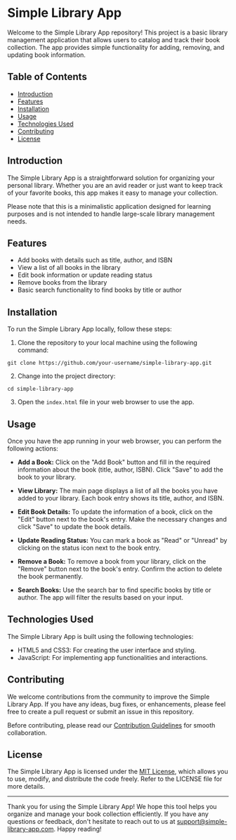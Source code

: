 # Simple Library App

Welcome to the Simple Library App repository! This project is a basic library management application that allows users to catalog and track their book collection. The app provides simple functionality for adding, removing, and updating book information.

## Table of Contents

- [Introduction](#introduction)
- [Features](#features)
- [Installation](#installation)
- [Usage](#usage)
- [Technologies Used](#technologies-used)
- [Contributing](#contributing)
- [License](#license)

## Introduction

The Simple Library App is a straightforward solution for organizing your personal library. Whether you are an avid reader or just want to keep track of your favorite books, this app makes it easy to manage your collection.

Please note that this is a minimalistic application designed for learning purposes and is not intended to handle large-scale library management needs.

## Features

- Add books with details such as title, author, and ISBN
- View a list of all books in the library
- Edit book information or update reading status
- Remove books from the library
- Basic search functionality to find books by title or author

## Installation

To run the Simple Library App locally, follow these steps:

1. Clone the repository to your local machine using the following command:

```
git clone https://github.com/your-username/simple-library-app.git
```

2. Change into the project directory:

```
cd simple-library-app
```

3. Open the `index.html` file in your web browser to use the app.

## Usage

Once you have the app running in your web browser, you can perform the following actions:

- **Add a Book:** Click on the "Add Book" button and fill in the required information about the book (title, author, ISBN). Click "Save" to add the book to your library.

- **View Library:** The main page displays a list of all the books you have added to your library. Each book entry shows its title, author, and ISBN.

- **Edit Book Details:** To update the information of a book, click on the "Edit" button next to the book's entry. Make the necessary changes and click "Save" to update the book details.

- **Update Reading Status:** You can mark a book as "Read" or "Unread" by clicking on the status icon next to the book entry.

- **Remove a Book:** To remove a book from your library, click on the "Remove" button next to the book's entry. Confirm the action to delete the book permanently.

- **Search Books:** Use the search bar to find specific books by title or author. The app will filter the results based on your input.

## Technologies Used

The Simple Library App is built using the following technologies:

- HTML5 and CSS3: For creating the user interface and styling.
- JavaScript: For implementing app functionalities and interactions.

## Contributing

We welcome contributions from the community to improve the Simple Library App. If you have any ideas, bug fixes, or enhancements, please feel free to create a pull request or submit an issue in this repository.

Before contributing, please read our [Contribution Guidelines](CONTRIBUTING.md) for smooth collaboration.

## License

The Simple Library App is licensed under the [MIT License](LICENSE), which allows you to use, modify, and distribute the code freely. Refer to the LICENSE file for more details.

---

Thank you for using the Simple Library App! We hope this tool helps you organize and manage your book collection efficiently. If you have any questions or feedback, don't hesitate to reach out to us at support@simple-library-app.com. Happy reading!
